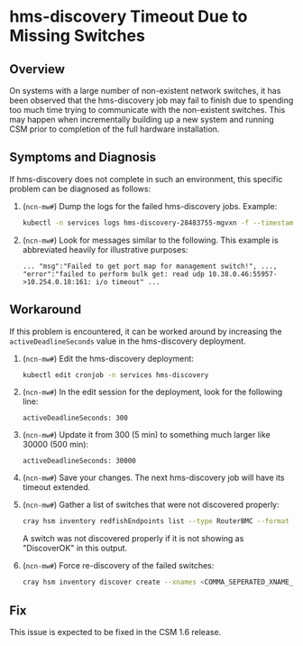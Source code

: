 # hms-discovery Timeout Due to Missing Switches

## Overview

On systems with a large number of non-existent network switches, it has been observed that the hms-discovery job may fail to finish due to spending too much time trying to communicate with the non-existent switches.
This may happen when incrementally building up a new system and running CSM prior to completion of the full hardware installation.

## Symptoms and Diagnosis

If hms-discovery does not complete in such an environment, this specific problem can be diagnosed as follows:

1. (`ncn-mw#`) Dump the logs for the failed hms-discovery jobs.  Example:

    ```bash
    kubectl -n services logs hms-discovery-28483755-mgvxn -f --timestamps
    ```

1. (`ncn-mw#`) Look for messages similar to the following.  This example is abbreviated heavily for illustrative purposes:

    ```text
    ... "msg":"Failed to get port map for management switch!", ..., "error":"failed to perform bulk get: read udp 10.38.0.46:55957->10.254.0.18:161: i/o timeout" ...
    ```

## Workaround

If this problem is encountered, it can be worked around by increasing the `activeDeadlineSeconds` value in the hms-discovery deployment.

1. (`ncn-mw#`) Edit the hms-discovery deployment:

    ```bash
    kubectl edit cronjob -n services hms-discovery
    ```

1. (`ncn-mw#`) In the edit session for the deployment, look for the following line:

    ```text
    activeDeadlineSeconds: 300
    ```

1. (`ncn-mw#`) Update it from 300 (5 min) to something much larger like 30000 (500 min):

    ```text
    activeDeadlineSeconds: 30000
    ```

1. (`ncn-mw#`) Save your changes.  The next hms-discovery job will have its timeout extended.

1. (`ncn-mw#`) Gather a list of switches that were not discovered properly:

    ```bash
    cray hsm inventory redfishEndpoints list --type RouterBMC --format json | jq -c '.RedfishEndpoints[] | {ID,DiscoveryInfo}'
    ```

    A switch was not discovered properly if it is not showing as "DiscoverOK" in this output.

1. (`ncn-mw#`) Force re-discovery of the failed switches:

    ```bash
    cray hsm inventory discover create --xnames <COMMA_SEPERATED_XNAME_LIST> --force true
    ```

## Fix

This issue is expected to be fixed in the CSM 1.6 release.
